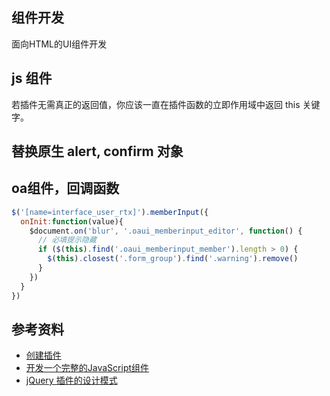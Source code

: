 ## 组件开发
面向HTML的UI组件开发

## js 组件
若插件无需真正的返回值，你应该一直在插件函数的立即作用域中返回 this 关键字。

## 替换原生 alert, confirm 对象

## oa组件，回调函数
```js
$('[name=interface_user_rtx]').memberInput({
  onInit:function(value){
    $document.on('blur', '.oaui_memberinput_editor', function() {
      // 必填提示隐藏
      if ($(this).find('.oaui_memberinput_member').length > 0) {
        $(this).closest('.form_group').find('.warning').remove()
      }
    })
  }
})
```


## 参考资料
- [创建插件](https://gist.github.com/quexer/3619237)
- [开发一个完整的JavaScript组件](http://div.io/topic/831)
- [jQuery 插件的设计模式](https://www.kancloud.cn/kancloud/learn-js-design-patterns/56462)
